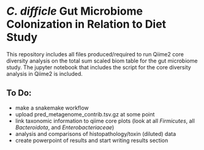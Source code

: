 # *C. difficle* Gut Microbiome Colonization in Relation to Diet Study 

This repository includes all files produced/required to run Qiime2 core diversity analysis on the total sum scaled biom table for the gut microbiome study. The jupyter notebook that includes the script for the core diversity analysis in Qiime2 is included. 

## To Do: 

  - make a snakemake workflow 
  - upload pred_metagenome_contrib.tsv.gz at some point 
  - link taxonomic information to qiime core plots (look at all *Firmicutes*, all *Bacteroidota*, and *Enterobacteriaceae*)
  - analysis and comparisons of histopathology/toxin (diluted) data 
  - create powerpoint of results and start writing results section

  
